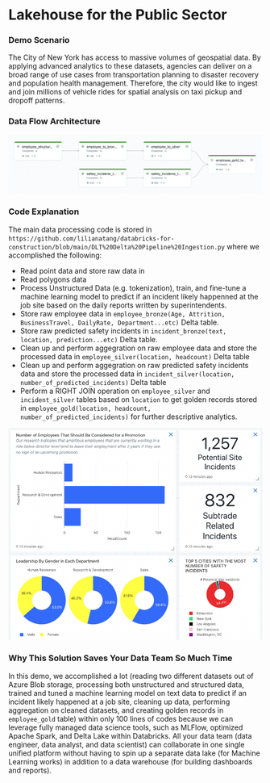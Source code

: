 # Lakehouse for the Public Sector
### Demo Scenario
The City of New York has access to massive volumes of geospatial data. By applying advanced analytics to these datasets, agencies can deliver on a broad range of use cases from transportation planning to disaster recovery and population health management. 
Therefore, the city would like to ingest and join millions of vehicle rides for spatial analysis on taxi pickup and dropoff patterns.
### Data Flow Architecture
![DataFlow](https://github.com/lilianatang/databricks-for-construction/blob/main/DataPipelineFlow.png?raw=true)

### Code Explanation
The main data processing code is stored in ```https://github.com/lilianatang/databricks-for-construction/blob/main/DLT%20Delta%20Pipeline%20Ingestion.py``` where we accomplished the following:
* Read point data and store raw data in 
* Read polygons data
* Process Unstructured Data (e.g. tokenization), train, and fine-tune a machine learning model to predict if an incident likely happenned at the job site based on the daily reports written by superintendents.
* Store raw employee data in ```employee_bronze(Age, Attrition, BusinessTravel, DailyRate, Department...etc)``` Delta table.
* Store raw predicted safety incidents in ```incident_bronze(text, location, prediction...etc)``` Delta table.
* Clean up and perform aggegration on raw employee data and store the processed data in ```employee_silver(location, headcount)``` Delta table
* Clean up and perform aggegration on raw predicted safety incidents data and store the processed data in ```incident_silver(location, number_of_predicted_incidents)``` Delta table
* Perform a RIGHT JOIN operation on ```employee_silver``` and ```incident_silver``` tables based on ```location``` to get golden records stored in ```employee_gold(location, headcount, number_of_predicted_incidents)``` for further descriptive analytics.

![HumanResourcesDashboard](https://github.com/lilianatang/databricks-for-construction/blob/main/HumanResourcesDashboard.png?raw=true)

### Why This Solution Saves Your Data Team So Much Time
In this demo, we accomplished a lot (reading two different datasets out of Azure Blob storage, processing both unstructured and structured data, trained and tuned a machine learning model on text data to predict if an incident likely happened at a job site, cleaning up data, performing aggregation on cleaned datasets, and creating golden records in ```employee_gold``` table) within only 100 lines of codes because we can leverage fully managed data science tools, such as MLFlow, optimized Apache Spark, and Delta Lake within Databricks. All your data team (data engineer, data analyst, and data scientist) can collaborate in one single unified platform without having to spin up a separate data lake (for Machine Learning works) in addition to a data warehouse (for building dashboards and reports).  
